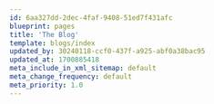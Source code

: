 ```yaml
---
id: 6aa327dd-2dec-4faf-9408-51ed7f431afc
blueprint: pages
title: 'The Blog'
template: blogs/index
updated_by: 30240118-ccf0-437f-a925-abf0a38bac95
updated_at: 1700885418
meta_include_in_xml_sitemap: default
meta_change_frequency: default
meta_priority: 1.0
---
```

